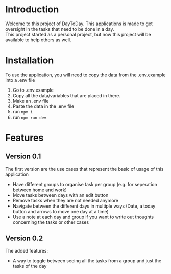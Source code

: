 # Introduction

Welcome to this project of DayToDay. This applications is made to get oversight in the tasks that need to be done in a day.  
This project started as a personal project, but now this project will be available to help others as well.

# Installation

To use the application, you will need to copy the data from the .env.example into a .env file

1. Go to .env.example
2. Copy all the data/variables that are placed in there.
3. Make an .env file
4. Paste the data in the .env file
5. run `npm i`
6. run `npm run dev`

# Features

## Version 0.1

The first version are the use cases that represent the basic of usage of this application

- Have different groups to organise task per group (e.g. for seperation between home and work)
- Move tasks between days with an edit button
- Remove tasks when they are not needed anymore
- Navigate between the different days in multiple ways (Date, a today button and arrows to move one day at a time)
- Use a note at each day and group if you want to write out thoughts concerning the tasks or other cases

## Version 0.2
The added features:
- A way to toggle between seeing all the tasks from a group and just the tasks of the day

